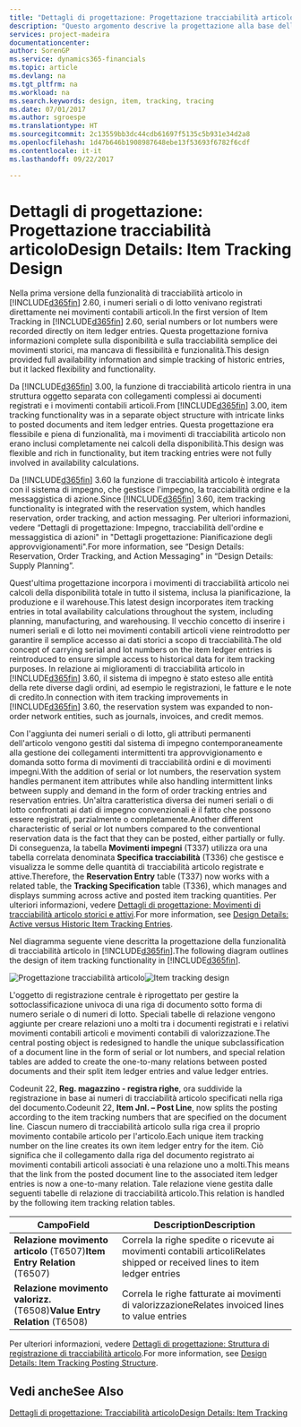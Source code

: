 ```yaml
---
title: "Dettagli di progettazione: Progettazione tracciabilità articolo | Microsoft Docs"
description: "Questo argomento descrive la progettazione alla base della tracciabilità articolo in [! INCLUDA] [d365fin (includes/d365fin_md.md])."
services: project-madeira
documentationcenter: 
author: SorenGP
ms.service: dynamics365-financials
ms.topic: article
ms.devlang: na
ms.tgt_pltfrm: na
ms.workload: na
ms.search.keywords: design, item, tracking, tracing
ms.date: 07/01/2017
ms.author: sgroespe
ms.translationtype: HT
ms.sourcegitcommit: 2c13559bb3dc44cdb61697f5135c5b931e34d2a8
ms.openlocfilehash: 1d47b646b1908987648ebe13f53693f6782f6cdf
ms.contentlocale: it-it
ms.lasthandoff: 09/22/2017

---
```

# <a name="design-details-item-tracking-design"></a><span data-ttu-id="3e050-103">Dettagli di progettazione: Progettazione tracciabilità articolo</span><span class="sxs-lookup"><span data-stu-id="3e050-103">Design Details: Item Tracking Design</span></span>
<span data-ttu-id="3e050-104">Nella prima versione della funzionalità di tracciabilità articolo in [!INCLUDE[d365fin](includes/d365fin_md.md)] 2.60, i numeri seriali o di lotto venivano registrati direttamente nei movimenti contabili articoli.</span><span class="sxs-lookup"><span data-stu-id="3e050-104">In the first version of Item Tracking in [!INCLUDE[d365fin](includes/d365fin_md.md)] 2.60, serial numbers or lot numbers were recorded directly on item ledger entries.</span></span> <span data-ttu-id="3e050-105">Questa progettazione forniva informazioni complete sulla disponibilità e sulla tracciabilità semplice dei movimenti storici, ma mancava di flessibilità e funzionalità.</span><span class="sxs-lookup"><span data-stu-id="3e050-105">This design provided full availability information and simple tracking of historic entries, but it lacked flexibility and functionality.</span></span>  

<span data-ttu-id="3e050-106">Da [!INCLUDE[d365fin](includes/d365fin_md.md)] 3.00, la funzione di tracciabilità articolo rientra in una struttura oggetto separata con collegamenti complessi ai documenti registrati e i movimenti contabili articoli.</span><span class="sxs-lookup"><span data-stu-id="3e050-106">From [!INCLUDE[d365fin](includes/d365fin_md.md)] 3.00, item tracking functionality was in a separate object structure with intricate links to posted documents and item ledger entries.</span></span> <span data-ttu-id="3e050-107">Questa progettazione era flessibile e piena di funzionalità, ma i movimenti di tracciabilità articolo non erano inclusi completamente nei calcoli della disponibilità.</span><span class="sxs-lookup"><span data-stu-id="3e050-107">This design was flexible and rich in functionality, but item tracking entries were not fully involved in availability calculations.</span></span>  

<span data-ttu-id="3e050-108">Da [!INCLUDE[d365fin](includes/d365fin_md.md)] 3.60 la funzione di tracciabilità articolo è integrata con il sistema di impegno, che gestisce l'impegno, la tracciabilità ordine e la messaggistica di azione.</span><span class="sxs-lookup"><span data-stu-id="3e050-108">Since [!INCLUDE[d365fin](includes/d365fin_md.md)] 3.60, item tracking functionality is integrated with the reservation system, which handles reservation, order tracking, and action messaging.</span></span> <span data-ttu-id="3e050-109">Per ulteriori informazioni, vedere “Dettagli di progettazione: Impegno, tracciabilità dell'ordine e messaggistica di azioni" in "Dettagli progettazione: Pianificazione degli approvvigionamenti".</span><span class="sxs-lookup"><span data-stu-id="3e050-109">For more information, see “Design Details: Reservation, Order Tracking, and Action Messaging” in “Design Details: Supply Planning”.</span></span>  

<span data-ttu-id="3e050-110">Quest'ultima progettazione incorpora i movimenti di tracciabilità articolo nei calcoli della disponibilità totale in tutto il sistema, inclusa la pianificazione, la produzione e il warehouse.</span><span class="sxs-lookup"><span data-stu-id="3e050-110">This latest design incorporates item tracking entries in total availability calculations throughout the system, including planning, manufacturing, and warehousing.</span></span> <span data-ttu-id="3e050-111">Il vecchio concetto di inserire i numeri seriali e di lotto nei movimenti contabili articoli viene reintrodotto per garantire il semplice accesso ai dati storici a scopo di tracciabilità.</span><span class="sxs-lookup"><span data-stu-id="3e050-111">The old concept of carrying serial and lot numbers on the item ledger entries is reintroduced to ensure simple access to historical data for item tracking purposes.</span></span> <span data-ttu-id="3e050-112">In relazione ai miglioramenti di tracciabilità articolo in [!INCLUDE[d365fin](includes/d365fin_md.md)] 3.60, il sistema di impegno è stato esteso alle entità della rete diverse dagli ordini, ad esempio le registrazioni, le fatture e le note di credito.</span><span class="sxs-lookup"><span data-stu-id="3e050-112">In connection with item tracking improvements in [!INCLUDE[d365fin](includes/d365fin_md.md)] 3.60, the reservation system was expanded to non-order network entities, such as journals, invoices, and credit memos.</span></span>  

<span data-ttu-id="3e050-113">Con l'aggiunta dei numeri seriali o di lotto, gli attributi permanenti dell'articolo vengono gestiti dal sistema di impegno contemporaneamente alla gestione dei collegamenti intermittenti tra approvvigionamento e domanda sotto forma di movimenti di tracciabilità ordini e di movimenti impegni.</span><span class="sxs-lookup"><span data-stu-id="3e050-113">With the addition of serial or lot numbers, the reservation system handles permanent item attributes while also handling intermittent links between supply and demand in the form of order tracking entries and reservation entries.</span></span> <span data-ttu-id="3e050-114">Un'altra caratteristica diversa dei numeri seriali o di lotto confrontati ai dati di impegno convenzionali è il fatto che possono essere registrati, parzialmente o completamente.</span><span class="sxs-lookup"><span data-stu-id="3e050-114">Another different characteristic of serial or lot numbers compared to the conventional reservation data is the fact that they can be posted, either partially or fully.</span></span> <span data-ttu-id="3e050-115">Di conseguenza, la tabella **Movimenti impegni** (T337) utilizza ora una tabella correlata denominata **Specifica tracciabilità** (T336) che gestisce e visualizza le somme delle quantità di tracciabilità articolo registrate e attive.</span><span class="sxs-lookup"><span data-stu-id="3e050-115">Therefore, the **Reservation Entry** table (T337) now works with a related table, the **Tracking Specification** table (T336), which manages and displays summing across active and posted item tracking quantities.</span></span> <span data-ttu-id="3e050-116">Per ulteriori informazioni, vedere [Dettagli di progettazione: Movimenti di tracciabilità articolo storici e attivi](design-details-active-versus-historic-item-tracking-entries.md).</span><span class="sxs-lookup"><span data-stu-id="3e050-116">For more information, see [Design Details: Active versus Historic Item Tracking Entries](design-details-active-versus-historic-item-tracking-entries.md).</span></span>  

<span data-ttu-id="3e050-117">Nel diagramma seguente viene descritta la progettazione della funzionalità di tracciabilità articolo in [!INCLUDE[d365fin](includes/d365fin_md.md)].</span><span class="sxs-lookup"><span data-stu-id="3e050-117">The following diagram outlines the design of item tracking functionality in [!INCLUDE[d365fin](includes/d365fin_md.md)].</span></span>  

<span data-ttu-id="3e050-118">![Progettazione tracciabilità articolo](media/design_details_item_tracking_design.png "design_details_item_tracking_design")</span><span class="sxs-lookup"><span data-stu-id="3e050-118">![Item tracking design](media/design_details_item_tracking_design.png "design_details_item_tracking_design")</span></span>  

<span data-ttu-id="3e050-119">L'oggetto di registrazione centrale è riprogettato per gestire la sottoclassificazione univoca di una riga di documento sotto forma di numero seriale o di numeri di lotto. Speciali tabelle di relazione vengono aggiunte per creare relazioni uno a molti tra i documenti registrati e i relativi movimenti contabili articoli e movimenti contabili di valorizzazione.</span><span class="sxs-lookup"><span data-stu-id="3e050-119">The central posting object is redesigned to handle the unique subclassification of a document line in the form of serial or lot numbers, and special relation tables are added to create the one-to-many relations between posted documents and their split item ledger entries and value ledger entries.</span></span>  

<span data-ttu-id="3e050-120">Codeunit 22, **Reg. magazzino - registra righe**, ora suddivide la registrazione in base ai numeri di tracciabilità articolo specificati nella riga del documento.</span><span class="sxs-lookup"><span data-stu-id="3e050-120">Codeunit 22, **Item Jnl. – Post Line**, now splits the posting according to the item tracking numbers that are specified on the document line.</span></span> <span data-ttu-id="3e050-121">Ciascun numero di tracciabilità articolo sulla riga crea il proprio movimento contabile articolo per l'articolo.</span><span class="sxs-lookup"><span data-stu-id="3e050-121">Each unique item tracking number on the line creates its own item ledger entry for the item.</span></span> <span data-ttu-id="3e050-122">Ciò significa che il collegamento dalla riga del documento registrato ai movimenti contabili articoli associati è una relazione uno a molti.</span><span class="sxs-lookup"><span data-stu-id="3e050-122">This means that the link from the posted document line to the associated item ledger entries is now a one-to-many relation.</span></span> <span data-ttu-id="3e050-123">Tale relazione viene gestita dalle seguenti tabelle di relazione di tracciabilità articolo.</span><span class="sxs-lookup"><span data-stu-id="3e050-123">This relation is handled by the following item tracking relation tables.</span></span>  

|<span data-ttu-id="3e050-124">Campo</span><span class="sxs-lookup"><span data-stu-id="3e050-124">Field</span></span>|<span data-ttu-id="3e050-125">Description</span><span class="sxs-lookup"><span data-stu-id="3e050-125">Description</span></span>|  
|---------------|---------------------------------------|  
|<span data-ttu-id="3e050-126">**Relazione movimento articolo** (T6507)</span><span class="sxs-lookup"><span data-stu-id="3e050-126">**Item Entry Relation** (T6507)</span></span>|<span data-ttu-id="3e050-127">Correla la righe spedite o ricevute ai movimenti contabili articoli</span><span class="sxs-lookup"><span data-stu-id="3e050-127">Relates shipped or received lines to item ledger entries</span></span>|  
|<span data-ttu-id="3e050-128">**Relazione movimento valorizz.** (T6508)</span><span class="sxs-lookup"><span data-stu-id="3e050-128">**Value Entry Relation** (T6508)</span></span>|<span data-ttu-id="3e050-129">Correla le righe fatturate ai movimenti di valorizzazione</span><span class="sxs-lookup"><span data-stu-id="3e050-129">Relates invoiced lines to value entries</span></span>|  

<span data-ttu-id="3e050-130">Per ulteriori informazioni, vedere [Dettagli di progettazione: Struttura di registrazione di tracciabilità articolo](design-details-item-tracking-posting-structure.md).</span><span class="sxs-lookup"><span data-stu-id="3e050-130">For more information, see [Design Details: Item Tracking Posting Structure](design-details-item-tracking-posting-structure.md).</span></span>  

## <a name="see-also"></a><span data-ttu-id="3e050-131">Vedi anche</span><span class="sxs-lookup"><span data-stu-id="3e050-131">See Also</span></span>  
[<span data-ttu-id="3e050-132">Dettagli di progettazione: Tracciabilità articolo</span><span class="sxs-lookup"><span data-stu-id="3e050-132">Design Details: Item Tracking</span></span>](design-details-item-tracking.md)

